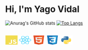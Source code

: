# Hi, I'm Yago Vidal
![Anurag's GitHub stats](https://github-readme-stats.vercel.app/api?username=YagoVid&show_icons=true&theme=tokyonight)
[![Top Langs](https://github-readme-stats.vercel.app/api/top-langs/?username=YagoVid&layout=donut)](https://github.com/anuraghazra/github-readme-stats)
<div style="display: inline_block"><br>
  <img align="center" alt="Yago-Js" height="30" width="40" src="https://raw.githubusercontent.com/devicons/devicon/master/icons/javascript/javascript-plain.svg">
  <img align="center" alt="Yago-React" height="30" width="40" src="https://raw.githubusercontent.com/devicons/devicon/master/icons/react/react-original.svg">
  <img align="center" alt="Yago-HTML" height="30" width="40" src="https://raw.githubusercontent.com/devicons/devicon/master/icons/html5/html5-original.svg">
  <img align="center" alt="Yago-CSS" height="30" width="40" src="https://raw.githubusercontent.com/devicons/devicon/master/icons/css3/css3-original.svg">
  <img align="center" alt="Yago-Python" height="30" width="40" src="https://raw.githubusercontent.com/devicons/devicon/master/icons/python/python-original.svg">
</div>
